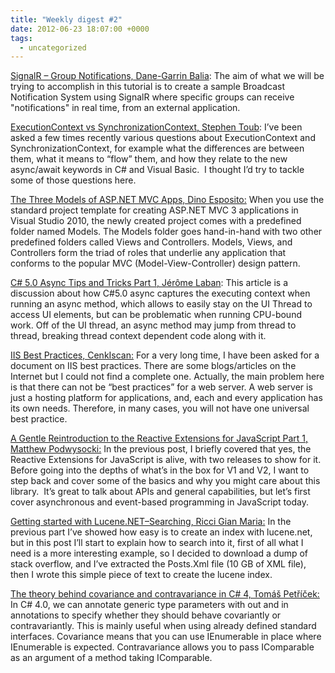 ```yaml
---
title: "Weekly digest #2"
date: 2012-06-23 18:07:00 +0000
tags:
  - uncategorized
---
```


[SignalR – Group Notifications, Dane-Garrin Balia](http://www.codeproject.com/Articles/404662/SignalR-Group-Notifications): The aim of what we will be trying to accomplish in this tutorial is to create a sample Broadcast Notification System using SignalR where specific groups can receive "notifications" in real time, from an external application.

 

[ExecutionContext vs SynchronizationContext, Stephen Toub](http://blogs.msdn.com/b/pfxteam/archive/2012/06/15/executioncontext-vs-synchronizationcontext.aspx): I’ve been asked a few times recently various questions about ExecutionContext and SynchronizationContext, for example what the differences are between them, what it means to “flow” them, and how they relate to the new async/await keywords in C# and Visual Basic.  I thought I’d try to tackle some of those questions here.

 

[The Three Models of ASP.NET MVC Apps, Dino Esposito:](http://www.simple-talk.com/dotnet/asp.net/the-three-models-of-asp.net-mvc-apps/) When you use the standard project template for creating ASP.NET MVC 3 applications in Visual Studio 2010, the newly created project comes with a predefined folder named Models. The Models folder goes hand-in-hand with two other predefined folders called Views and Controllers. Models, Views, and Controllers form the triad of roles that underlie any application that conforms to the popular MVC (Model-View-Controller) design pattern.

 

[C# 5.0 Async Tips and Tricks Part 1, Jérôme Laban](http://jaylee.org/post/2012/06/18/CSharp-5-0-Async-Tips-and-Tricks-Part-1.aspx): This article is a discussion about how C#5.0 async captures the executing context when running an async method, which allows to easily stay on the UI Thread to access UI elements, but can be problematic when running CPU-bound work. Off of the UI thread, an async method may jump from thread to thread, breaking thread context dependent code along with it.

 

[IIS Best Practices, CenkIscan:](http://blogs.msdn.com/b/cenkiscan/archive/2012/06/20/iis-best-practices.aspx) For a very long time, I have been asked for a document on IIS best practices. There are some blogs/articles on the Internet but I could not find a complete one. Actually, the main problem here is that there can not be “best practices” for a web server. A web server is just a hosting platform for applications, and, each and every application has its own needs. Therefore, in many cases, you will not have one universal best practice.

 

[A Gentle Reintroduction to the Reactive Extensions for JavaScript Part 1, Matthew Podwysocki:](http://codebetter.com/matthewpodwysocki/2012/06/20/a-gentle-reintroduction-to-the-reactive-extensions-for-javascript-part-1/) In the previous post, I briefly covered that yes, the Reactive Extensions for JavaScript is alive, with two releases to show for it.  Before going into the depths of what’s in the box for V1 and V2, I want to step back and cover some of the basics and why you might care about this library.  It’s great to talk about APIs and general capabilities, but let’s first cover asynchronous and event-based programming in JavaScript today.

 

[Getting started with Lucene.NET–Searching, Ricci Gian Maria:](http://www.codewrecks.com/blog/index.php/2012/06/21/getting-started-with-lucene-netsearching/) In the previous part I’ve showed how easy is to create an index with lucene.net, but in this post I’ll start to explain how to search into it, first of all what I need is a more interesting example, so I decided to download a dump of stack overflow, and I’ve extracted the Posts.Xml file (10 GB of XML file), then I wrote this simple piece of text to create the lucene index.

 

[The theory behind covariance and contravariance in C# 4, Tomáš Petříček:](http://tomasp.net/blog/variance-explained.aspx) In C# 4.0, we can annotate generic type parameters with out and in annotations to specify whether they should behave covariantly or contravariantly. This is mainly useful when using already defined standard interfaces. Covariance means that you can use IEnumerable in place where IEnumerable is expected. Contravariance allows you to pass IComparable as an argument of a method taking IComparable.